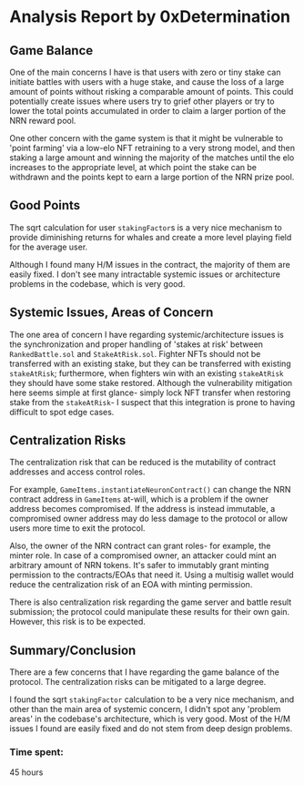 # Analysis Report by 0xDetermination

## Game Balance
One of the main concerns I have is that users with zero or tiny stake can initiate battles with users with a huge stake, and cause the loss of a large amount of points without risking a comparable amount of points. This could potentially create issues where users try to grief other players or try to lower the total points accumulated in order to claim a larger portion of the NRN reward pool.

One other concern with the game system is that it might be vulnerable to 'point farming' via a low-elo NFT retraining to a very strong model, and then staking a large amount and winning the majority of the matches until the elo increases to the appropriate level, at which point the stake can be withdrawn and the points kept to earn a large portion of the NRN prize pool.

## Good Points
The sqrt calculation for user `stakingFactor`s is a very nice mechanism to provide diminishing returns for whales and create a more level playing field for the average user.

Although I found many H/M issues in the contract, the majority of them are easily fixed. I don't see many intractable systemic issues or architecture problems in the codebase, which is very good.

## Systemic Issues, Areas of Concern
The one area of concern I have regarding systemic/architecture issues is the synchronization and proper handling of 'stakes at risk' between `RankedBattle.sol` and `StakeAtRisk.sol`. Fighter NFTs should not be transferred with an existing stake, but they can be transferred with existing `stakeAtRisk`; furthermore, when fighters win with an existing `stakeAtRisk` they should have some stake restored. Although the vulnerability mitigation here seems simple at first glance- simply lock NFT transfer when restoring stake from the `stakeAtRisk`- I suspect that this integration is prone to having difficult to spot edge cases.

## Centralization Risks
The centralization risk that can be reduced is the mutability of contract addresses and access control roles.

For example, `GameItems.instantiateNeuronContract()` can change the NRN contract address in `GameItems` at-will, which is a problem if the owner address becomes compromised. If the address is instead immutable, a compromised owner address may do less damage to the protocol or allow users more time to exit the protocol.

Also, the owner of the NRN contract can grant roles- for example, the minter role. In case of a compromised owner, an attacker could mint an arbitrary amount of NRN tokens. It's safer to immutably grant minting permission to the contracts/EOAs that need it. Using a multisig wallet would reduce the centralization risk of an EOA with minting permission.

There is also centralization risk regarding the game server and battle result submission; the protocol could manipulate these results for their own gain. However, this risk is to be expected.

## Summary/Conclusion
There are a few concerns that I have regarding the game balance of the protocol. The centralization risks can be mitigated to a large degree.

I found the sqrt `stakingFactor` calculation to be a very nice mechanism, and other than the main area of systemic concern, I didn't spot any 'problem areas' in the codebase's architecture, which is very good. Most of the H/M issues I found are easily fixed and do not stem from deep design problems.

### Time spent:
45 hours
